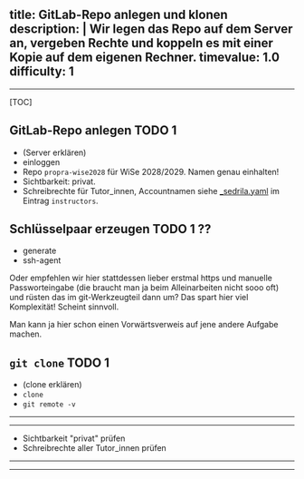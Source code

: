 title: GitLab-Repo anlegen und klonen 
description: |
  Wir legen das Repo auf dem Server an, vergeben Rechte und koppeln es mit einer
  Kopie auf dem eigenen Rechner.
timevalue: 1.0
difficulty: 1
---
---
[TOC]

## GitLab-Repo anlegen  TODO 1

- (Server erklären) 
- einloggen
- Repo `propra-wise2028` für WiSe 2028/2029. Namen genau einhalten!
- Sichtbarkeit: privat. 
- Schreibrechte für Tutor_innen, Accountnamen siehe [_sedrila.yaml](_sedrila.yaml) im
  Eintrag `instructors`.


## Schlüsselpaar erzeugen  TODO 1 ??

- generate
- ssh-agent

Oder empfehlen wir hier stattdessen lieber erstmal https und manuelle Passworteingabe 
(die braucht man ja beim Alleinarbeiten nicht sooo oft)
und rüsten das im git-Werkzeugteil dann um?
Das spart hier viel Komplexität! Scheint sinnvoll.

Man kann ja hier schon einen Vorwärtsverweis auf jene andere Aufgabe machen.

## `git clone`  TODO 1

- (clone erklären)
- `clone`
- `git remote -v`
---
---
- Sichtbarkeit "privat" prüfen
- Schreibrechte aller Tutor_innen prüfen
---
---
